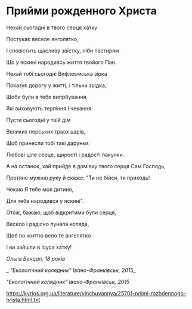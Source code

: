 Прийми рожденного Христа
================================================================

Нехай сьогодні в твого серця хатку

Постукає веселе янголятко,

І сповістить щасливу звістку, ніби пастирям

Що у яскині народивсь життя твойого Пан.

  

Нехай тобі сьогодні Вифлеємська зірка

Показує дорогу у житті, і тільки зрідка,

Щоби були в тебе випрбування,

Які виховують терпіння і чекання.

  

Пусти сьогодні у твій дім

Великих перських трьох царів,

Щоб принесли тобі такі дарунки:

Любові ціле серце, щирості і радості пакунки.

  

А на останок, хай прийде в домівку твого серця Сам Господь,

Протяне мужню руку й скаже: "Ти не бійся, ти приходь!

Чекаю Я тебе моя дитино,

Для тебе народився у яскині".

  

Отож, бажаю, щоб відкритими були серця,

Весело і радісно лунала коляда,

Щоб по життю вело те ангелятко

І ви зайшли в Ісуса хатку!

_Ольга Бенцал, 18 років_

 _ _"Екологічний колядник" Івано-Франківськ, 2015__

  

 _"Екологічний колядник" Івано-Франківськ, 2015_


https://kyrios.org.ua/literature/vinchuvannya/25701-prijmi-rozhdennogo-hrista.html.txt
